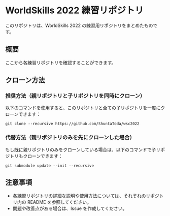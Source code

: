 # WorldSkills 2022 練習リポジトリ

このリポジトリは、WorldSkills 2022 の練習用リポジトリをまとめたものです。

## 概要

ここから各練習リポジトリを確認することができます。

## クローン方法

### 推奨方法（親リポジトリと子リポジトリを同時にクローン）

以下のコマンドを使用すると、このリポジトリと全ての子リポジトリを一度にクローンできます：

```
git clone --recursive https://github.com/ShuntaToda/wsc2022
```

### 代替方法（親リポジトリのみを先にクローンした場合）

もし既に親リポジトリのみをクローンしている場合は、以下のコマンドで子リポジトリもクローンできます：

```
git submodule update --init --recursive
```

## 注意事項

- 各練習リポジトリの詳細な説明や使用方法については、それぞれのリポジトリ内の README を参照してください。
- 問題や改善点がある場合は、Issue を作成してください。
